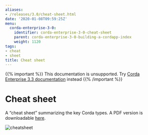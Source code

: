 ```yaml
---
aliases:
- /releases/3.0/cheat-sheet.html
date: '2020-01-08T09:59:25Z'
menu:
  corda-enterprise-3-0:
    identifier: corda-enterprise-3-0-cheat-sheet
    parent: corda-enterprise-3-0-building-a-cordapp-index
    weight: 1120
tags:
- cheat
- sheet
title: Cheat sheet
---
```

{{% important %}}
This documentation is unsupported.
Try [Corda Enterprise 3.3 documentation](/docs/corda-enterprise/3.3/_index.md) instead
{{% /important %}}


# Cheat sheet

A “cheat sheet” summarizing the key Corda types. A PDF version is downloadable [here](/en/pdf/corda-cheat-sheet.pdf).

![cheatsheet](/en/images/cheatsheet.jpg "cheatsheet")

